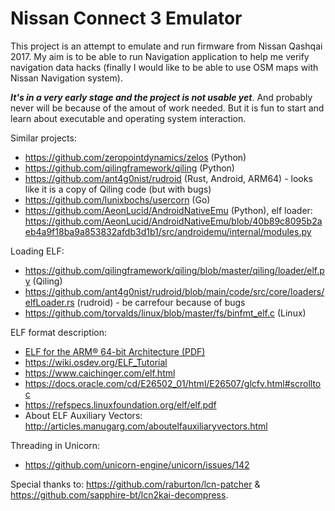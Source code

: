 # Nissan Connect 3 Emulator

This project is an attempt to emulate and run firmware from Nissan Qashqai 2017. My aim is to be able to run Navigation application to help me verify navigation data hacks (finally I would like to be able to use OSM maps with Nissan Navigation system).

_**It's in a very early stage and the project is not usable yet**_. And probably never will be because of the amout of work needed. But it is fun to start and learn about executable and operating system interaction.

Similar projects:
- https://github.com/zeropointdynamics/zelos (Python)
- https://github.com/qilingframework/qiling (Python)
- https://github.com/ant4g0nist/rudroid (Rust, Android, ARM64) - looks like it is a copy of Qiling code (but with bugs)
- https://github.com/lunixbochs/usercorn (Go)
- https://github.com/AeonLucid/AndroidNativeEmu (Python), elf loader: https://github.com/AeonLucid/AndroidNativeEmu/blob/40b89c8095b2aeb4a9f18ba9a853832afdb3d1b1/src/androidemu/internal/modules.py

Loading ELF:
- https://github.com/qilingframework/qiling/blob/master/qiling/loader/elf.py (Qiling)
- https://github.com/ant4g0nist/rudroid/blob/main/code/src/core/loaders/elfLoader.rs (rudroid) - be carrefour because of bugs
- https://github.com/torvalds/linux/blob/master/fs/binfmt_elf.c (Linux)

ELF format description:
- [ELF for the ARM® 64-bit
  Architecture (PDF)](http://45.32.102.46/files/learning/elf_for_arm.pdf)
- https://wiki.osdev.org/ELF_Tutorial
- https://www.caichinger.com/elf.html
- https://docs.oracle.com/cd/E26502_01/html/E26507/glcfv.html#scrolltoc
- https://refspecs.linuxfoundation.org/elf/elf.pdf
- About ELF Auxiliary Vectors: http://articles.manugarg.com/aboutelfauxiliaryvectors.html

Threading in Unicorn:

- https://github.com/unicorn-engine/unicorn/issues/142

Special thanks to: https://github.com/raburton/lcn-patcher & https://github.com/sapphire-bt/lcn2kai-decompress.
